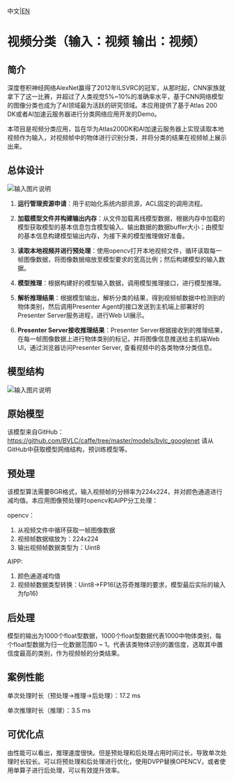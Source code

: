 中文|[EN](README_EN.md)

# 视频分类（输入：视频 输出：视频）

## 简介

深度卷积神经网络AlexNet赢得了2012年ILSVRC的冠军，从那时起，CNN家族就拿下了这一比赛，并超过了人类视觉5%~10%的准确率水平，基于CNN网络模型的图像分类也成为了AI领域最为活跃的研究领域。本应用提供了基于Atlas 200 DK或者AI加速云服务器进行分类网络应用开发的Demo。


本项目是视频分类应用，旨在华为Atlas200DK和AI加速云服务器上实现读取本地视频作为输入，对视频帧中的物体进行识别分类，并将分类的结果在视频帧上展示出来。

## 总体设计

![输入图片说明](https://images.gitee.com/uploads/images/2020/0810/162403_39b2ad88_5408865.png "1.png")



1. **运行管理资源申请**：用于初始化系统内部资源，ACL固定的调用流程。

2. **加载模型文件并构建输出内存**：从文件加载离线模型数据，根据内存中加载的模型获取模型的基本信息包含模型输入、输出数据的数据buffer大小；由模型的基本信息构建模型输出内存，为接下来的模型推理做好准备。

3. **读取本地视频并进行预处理**：使用opencv打开本地视频文件，循环读取每一帧图像数据，将图像数据缩放至模型要求的宽高比例；然后构建模型的输入数据。

4. **模型推理**：根据构建好的模型输入数据，调用模型推理接口，进行模型推理。

5. **解析推理结果**：根据模型输出，解析分类的结果，得到视频帧数据中检测到的物体类别，然后调用Presenter Agent的接口发送到主机端上部署好的Presenter Server服务进程，进行Web UI展示。

6. **Presenter Server接收推理结果**：Presenter Server根据接收到的推理结果，在每一帧图像数据上进行物体类别的标记，并将图像信息推送给主机端Web Ul，通过浏览器访问Presenter Server, 查看视频中的各类物体分类信息。

## 模型结构

![输入图片说明](https://images.gitee.com/uploads/images/2020/0810/161511_e5e94b94_5408865.jpeg "googlenet网络结构图.jpg")

## 原始模型

该模型来自GitHub：https://github.com/BVLC/caffe/tree/master/models/bvlc_googlenet  请从GitHub中获取模型网络结构，预训练模型等。

## 预处理

该模型算法需要BGR格式，输入视频帧的分辨率为224x224，并对颜色通道进行减均值。本应用图像预处理时opencv和AIPP分工处理：

opencv：

1. 从视频文件中循环获取一帧图像数据
2. 视频帧数据缩放为：224x224
3. 输出视频帧数据类型为：Uint8

AIPP:

1. 颜色通道减均值
2. 视频帧数据类型转换：Uint8->FP16(达芬奇推理的要求，模型最后实际的输入为fp16)

## 后处理

模型的输出为1000个float型数据，1000个float型数据代表1000中物体类别，每个float型数据为归一化数据范围0 ~ 1。代表该类物体识别的置信度，选取其中置信度最高的类别，作为视频帧的分类结果。

## 案例性能

单次处理时长（预处理->推理->后处理）：17.2 ms

单次推理时长（推理）：3.5 ms

## 可优化点

由性能可以看出，推理速度很快。但是预处理和后处理占用时间过长，导致单次处理时长较长。可以将预处理和后处理进行优化，使用DVPP替换OPENCV，或者使用单算子进行后处理，可以有效提升效率。